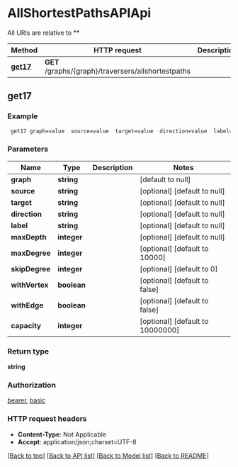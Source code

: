 # AllShortestPathsAPIApi

All URIs are relative to **

Method | HTTP request | Description
------------- | ------------- | -------------
[**get17**](AllShortestPathsAPIApi.md#get17) | **GET** /graphs/{graph}/traversers/allshortestpaths | 



## get17



### Example

```bash
 get17 graph=value  source=value  target=value  direction=value  label=value  max_depth=value  max_degree=value  skip_degree=value  with_vertex=value  with_edge=value  capacity=value
```

### Parameters


Name | Type | Description  | Notes
------------- | ------------- | ------------- | -------------
 **graph** | **string** |  | [default to null]
 **source** | **string** |  | [optional] [default to null]
 **target** | **string** |  | [optional] [default to null]
 **direction** | **string** |  | [optional] [default to null]
 **label** | **string** |  | [optional] [default to null]
 **maxDepth** | **integer** |  | [optional] [default to null]
 **maxDegree** | **integer** |  | [optional] [default to 10000]
 **skipDegree** | **integer** |  | [optional] [default to 0]
 **withVertex** | **boolean** |  | [optional] [default to false]
 **withEdge** | **boolean** |  | [optional] [default to false]
 **capacity** | **integer** |  | [optional] [default to 10000000]

### Return type

**string**

### Authorization

[bearer](../README.md#bearer), [basic](../README.md#basic)

### HTTP request headers

- **Content-Type**: Not Applicable
- **Accept**: application/json;charset=UTF-8

[[Back to top]](#) [[Back to API list]](../README.md#documentation-for-api-endpoints) [[Back to Model list]](../README.md#documentation-for-models) [[Back to README]](../README.md)

